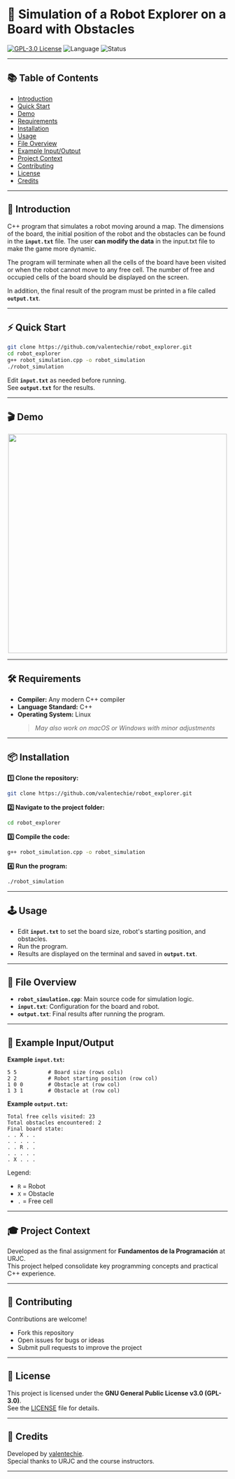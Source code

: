 # 🤖 Simulation of a Robot Explorer on a Board with Obstacles

[![GPL-3.0 License](https://img.shields.io/badge/License-GPLv3-blue.svg)](LICENSE)
![Language](https://img.shields.io/badge/C%2B%2B-purple)
![Status](https://img.shields.io/badge/status-active-brightgreen)

---

## 📚 Table of Contents
- [Introduction](#-introduction)
- [Quick Start](#-quick-start)
- [Demo](#-demo)
- [Requirements](#-requirements)
- [Installation](#-installation)
- [Usage](#-usage)
- [File Overview](#-file-overview)
- [Example Input/Output](#-example-inputoutput)
- [Project Context](#-project-context)
- [Contributing](#-contributing)
- [License](#-license)
- [Credits](#-credits)

---

## 🚀 Introduction

C++ program that simulates a robot moving around a map. The dimensions of the board, the initial position of the robot and the obstacles can be found in the **`input.txt`** file. The user **can modify the data** in the input.txt file to make the game more dynamic.

The program will terminate when all the cells of the board have been visited or when the robot cannot move to any free cell. The number of free and occupied cells of the board should be displayed on the screen.

In addition, the final result of the program must be printed in a file called **`output.txt`**.

---

## ⚡ Quick Start

```bash
git clone https://github.com/valentechie/robot_explorer.git
cd robot_explorer
g++ robot_simulation.cpp -o robot_simulation
./robot_simulation
```
Edit **`input.txt`** as needed before running.  
See **`output.txt`** for the results.

---

## 🎬 Demo

<p align="center">
  <img src="https://github.com/user-attachments/assets/74d541f2-4796-483f-981c-050d73efb945" width="500"/>
</p>

---

## 🛠️ Requirements

- **Compiler:** Any modern C++ compiler 
- **Language Standard:** C++
- **Operating System:** Linux  
  > *May also work on macOS or Windows with minor adjustments*

---

## 📦 Installation

**1️⃣ Clone the repository:**
```bash
git clone https://github.com/valentechie/robot_explorer.git
```

**2️⃣ Navigate to the project folder:**
```bash
cd robot_explorer
```

**3️⃣ Compile the code:**
```bash
g++ robot_simulation.cpp -o robot_simulation
```

**4️⃣ Run the program:**
```bash
./robot_simulation
```

---

## 🕹️ Usage

- Edit **`input.txt`** to set the board size, robot's starting position, and obstacles.
- Run the program.  
- Results are displayed on the terminal and saved in **`output.txt`**.

---

## 📁 File Overview

- **`robot_simulation.cpp`**: Main source code for simulation logic.
- **`input.txt`**: Configuration for the board and robot.
- **`output.txt`**: Final results after running the program.

---

## 📝 Example Input/Output

**Example `input.txt`:**
```
5 5          # Board size (rows cols)
2 2          # Robot starting position (row col)
1 0 0        # Obstacle at (row col)
1 3 1        # Obstacle at (row col)
```

**Example `output.txt`:**
```
Total free cells visited: 23
Total obstacles encountered: 2
Final board state:
. . X . .
. . . . .
. . R . .
. . . . .
. X . . .
```
Legend:  
- `R` = Robot  
- `X` = Obstacle  
- `.` = Free cell

---

## 🎓 Project Context

Developed as the final assignment for **Fundamentos de la Programación** at URJC.  
This project helped consolidate key programming concepts and practical C++ experience.

---

## 🤝 Contributing

Contributions are welcome!  
- Fork this repository  
- Open issues for bugs or ideas  
- Submit pull requests to improve the project

---

## 📄 License

This project is licensed under the **GNU General Public License v3.0 (GPL-3.0)**.  
See the [LICENSE](LICENSE) file for details.

---

## 🙏 Credits

Developed by [valentechie](https://github.com/valentechie).  
Special thanks to URJC and the course instructors.

---
